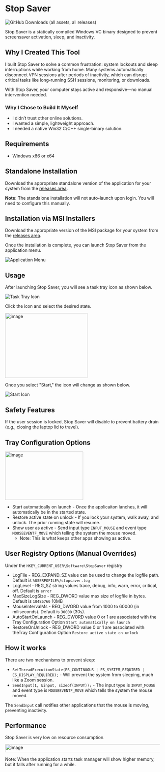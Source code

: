 # Stop Saver
![GitHub Downloads (all assets, all releases)](https://img.shields.io/github/downloads/ludvikjerabek/stopsaver/total)

Stop Saver is a statically compiled Windows VC binary designed to prevent screensaver activation, sleep, and inactivity.

## Why I Created This Tool

I built Stop Saver to solve a common frustration: system lockouts and sleep interruptions while working from home. Many systems automatically disconnect VPN sessions after periods of inactivity, which can disrupt critical tasks like long-running SSH sessions, monitoring, or downloads.

With Stop Saver, your computer stays active and responsive—no manual intervention needed.

### Why I Chose to Build It Myself
* I didn’t trust other online solutions.
* I wanted a simple, lightweight approach.
* I needed a native Win32 C/C++ single-binary solution.

## Requirements

* Windows x86 or x64

## Standalone Installation

Download the appropriate standalone version of the application for your system from the [releases area](https://github.com/ludvikjerabek/StopSaver/releases).

**Note:** The standalone installation will not auto-launch upon login. You will need to configure this manually.

## Installation via MSI Installers

Download the appropriate version of the MSI package for your system from the [releases area](https://github.com/ludvikjerabek/StopSaver/releases).

Once the installation is complete, you can launch Stop Saver from the application menu.

![Application Menu](https://github.com/user-attachments/assets/cbad578c-3362-4b47-8b44-fbecc9f5b112)

## Usage

After launching Stop Saver, you will see a task tray icon as shown below.

![Task Tray Icon](https://github.com/user-attachments/assets/3cb5e3b9-0ddb-4cd6-8710-63eea2c86eef)

Click the icon and select the desired state.

<img width="268" height="211" alt="image" src="https://github.com/user-attachments/assets/fcdda1a3-d756-4b3c-9b6a-0e1c4152be80" />

Once you select "Start," the icon will change as shown below.

![Start Icon](https://github.com/user-attachments/assets/cc75e46f-3e50-4412-accc-987131e3d1e6)

## Safety Features

If the user session is locked, Stop Saver will disable to prevent battery drain (e.g., closing the laptop lid to travel).

## Tray Configuration Options

<img width="254" height="157" alt="image" src="https://github.com/user-attachments/assets/cd296418-e8ff-4372-8133-65fb3f2be8c2" />
  
* Start automatically on launch - Once the applicaiton lanches, it will automatically be in the started state.
* Restore active state on unlock - If you lock your system, walk away, and unlock. The prior running state will resume.
* Show user as active - Send input type `INPUT_MOUSE` and event type `MOUSEEVENTF_MOVE` which telling the system the mouse moved.
  * Note: This is what keeps other apps showing as active.

## User Registry Options (Manual Overrides)

Under the `HKEY_CURRENT_USER\Software\StopSaver` registry

* LogFile - REG_EXPAND_SZ value can be used to change the logfile path. Default is `%USERPOFILE%/stopsaver.log`
* LogLevel - REG_SZ string values trace, debug, info, warn, error, critical, off. Default is `error`
* MaxSizeLogSize - REG_DWORD value max size of logfile in bytes. Default is `10485760` 10MB
* MouseIntervalMs - REG_DWORD value from 1000 to 60000 (in miliseconds). Default is `30000` (30s).
* AutoStartOnLaunch - REG_DWORD value 0 or 1 are associated with the Tray Configuration Option `Start automatically on launch`
* RestoreOnUnlock - REG_DWORD value 0 or 1 are associated with theTray Configuration Option `Restore active state on unlock`

## How it works

There are two mechanisms to prevent sleep:

* `SetThreadExecutionState(ES_CONTINUOUS | ES_SYSTEM_REQUIRED | ES_DISPLAY_REQUIRED);` - Will prevent the system from sleeping, much like a Zoom session.
* `SendInput(1, &input, sizeof(INPUT));` - The input type is `INPUT_MOUSE` and event type is `MOUSEEVENTF_MOVE` which tells the system the mouse moved.

The `SendInput` call notifies other applications that the mouse is moving, preventing inactivity. 

## Performance

Stop Saver is very low on resource consumption. 

<img width="812" height="26" alt="image" src="https://github.com/user-attachments/assets/6bafb8f5-f1af-4ca8-b691-20338b14b05a" />  
  
Note: When the application starts task manager will show higher memory, but it falls after running for a while.   
